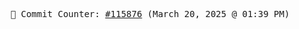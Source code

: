 <p align="center">
    <samp>
        📮 Commit Counter: <a href="https://github.com/Javascript-void0/Javascript-void0/commits/main">#115876</a> (March 20, 2025 @ 01:39 PM)
    </samp>
</p>